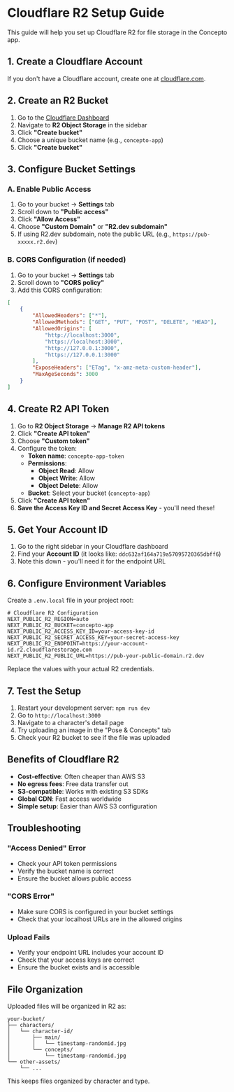 # Cloudflare R2 Setup Guide

This guide will help you set up Cloudflare R2 for file storage in the Concepto app.

## 1. Create a Cloudflare Account

If you don't have a Cloudflare account, create one at [cloudflare.com](https://cloudflare.com).

## 2. Create an R2 Bucket

1. Go to the [Cloudflare Dashboard](https://dash.cloudflare.com/)
2. Navigate to **R2 Object Storage** in the sidebar
3. Click **"Create bucket"**
4. Choose a unique bucket name (e.g., `concepto-app`)
5. Click **"Create bucket"**

## 3. Configure Bucket Settings

### A. Enable Public Access
1. Go to your bucket → **Settings** tab
2. Scroll down to **"Public access"**
3. Click **"Allow Access"**
4. Choose **"Custom Domain"** or **"R2.dev subdomain"**
5. If using R2.dev subdomain, note the public URL (e.g., `https://pub-xxxxx.r2.dev`)

### B. CORS Configuration (if needed)
1. Go to your bucket → **Settings** tab
2. Scroll down to **"CORS policy"**
3. Add this CORS configuration:

```json
[
    {
        "AllowedHeaders": ["*"],
        "AllowedMethods": ["GET", "PUT", "POST", "DELETE", "HEAD"],
        "AllowedOrigins": [
            "http://localhost:3000",
            "https://localhost:3000",
            "http://127.0.0.1:3000",
            "https://127.0.0.1:3000"
        ],
        "ExposeHeaders": ["ETag", "x-amz-meta-custom-header"],
        "MaxAgeSeconds": 3000
    }
]
```

## 4. Create R2 API Token

1. Go to **R2 Object Storage** → **Manage R2 API tokens**
2. Click **"Create API token"**
3. Choose **"Custom token"**
4. Configure the token:
   - **Token name**: `concepto-app-token`
   - **Permissions**: 
     - **Object Read**: Allow
     - **Object Write**: Allow
     - **Object Delete**: Allow
   - **Bucket**: Select your bucket (`concepto-app`)
5. Click **"Create API token"**
6. **Save the Access Key ID and Secret Access Key** - you'll need these!

## 5. Get Your Account ID

1. Go to the right sidebar in your Cloudflare dashboard
2. Find your **Account ID** (it looks like: `ddc632af164a719a57095720365dbff6`)
3. Note this down - you'll need it for the endpoint URL

## 6. Configure Environment Variables

Create a `.env.local` file in your project root:

```env
# Cloudflare R2 Configuration
NEXT_PUBLIC_R2_REGION=auto
NEXT_PUBLIC_R2_BUCKET=concepto-app
NEXT_PUBLIC_R2_ACCESS_KEY_ID=your-access-key-id
NEXT_PUBLIC_R2_SECRET_ACCESS_KEY=your-secret-access-key
NEXT_PUBLIC_R2_ENDPOINT=https://your-account-id.r2.cloudflarestorage.com
NEXT_PUBLIC_R2_PUBLIC_URL=https://pub-your-public-domain.r2.dev
```

Replace the values with your actual R2 credentials.

## 7. Test the Setup

1. Restart your development server: `npm run dev`
2. Go to `http://localhost:3000`
3. Navigate to a character's detail page
4. Try uploading an image in the "Pose & Concepts" tab
5. Check your R2 bucket to see if the file was uploaded

## Benefits of Cloudflare R2

- **Cost-effective**: Often cheaper than AWS S3
- **No egress fees**: Free data transfer out
- **S3-compatible**: Works with existing S3 SDKs
- **Global CDN**: Fast access worldwide
- **Simple setup**: Easier than AWS S3 configuration

## Troubleshooting

### "Access Denied" Error
- Check your API token permissions
- Verify the bucket name is correct
- Ensure the bucket allows public access

### "CORS Error" 
- Make sure CORS is configured in your bucket settings
- Check that your localhost URLs are in the allowed origins

### Upload Fails
- Verify your endpoint URL includes your account ID
- Check that your access keys are correct
- Ensure the bucket exists and is accessible

## File Organization

Uploaded files will be organized in R2 as:
```
your-bucket/
├── characters/
│   └── character-id/
│       ├── main/
│       │   └── timestamp-randomid.jpg
│       └── concepts/
│           └── timestamp-randomid.jpg
└── other-assets/
    └── ...
```

This keeps files organized by character and type.
